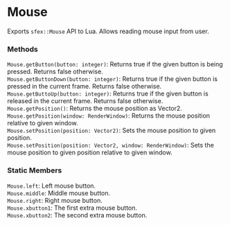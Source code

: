 # Mouse
Exports `sfex::Mouse` API to Lua. Allows reading mouse input from user.

### Methods
`Mouse.getButton(button: integer)`: Returns true if the given button is being pressed. Returns false otherwise.  
`Mouse.getButtonDown(button: integer)`: Returns true if the given button is pressed in the current frame. Returns false otherwise.  
`Mouse.getButtoUp(button: integer)`: Returns true if the given button is released in the current frame. Returns false otherwise.  
`Mouse.getPosition()`: Returns the mouse position as Vector2.  
`Mouse.getPosition(window: RenderWindow)`: Returns the mouse position relative to given window.  
`Mouse.setPosition(position: Vector2)`: Sets the mouse position to given position.  
`Mouse.setPosition(position: Vector2, window: RenderWindow)`: Sets the mouse position to given position relative to given window.  

### Static Members
`Mouse.left`: Left mouse button.  
`Mouse.middle`: Middle mouse button.  
`Mouse.right`: Right mouse button.  
`Mouse.xbutton1`: The first extra mouse button.  
`Mouse.xbutton2`: The second extra mouse button.  